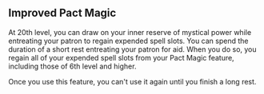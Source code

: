 ## Improved Pact Magic
At 20th level, you can draw on your inner reserve of mystical power while entreating your patron to regain expended spell slots.
You can spend the duration of a short rest entreating your patron for aid. 
When you do so, you regain all of your expended spell slots from your Pact Magic feature, including those of 6th level and higher.

Once you use this feature, you can't use it again until you finish a long rest.

<!--

-<< CHANGES >>-
- this used to be the capstone
- duration extended from 5 minutes to short rest
- impact extended to include all spell slots
- removed once per long rest tag

-<< TODO >>-
- playtest
-> this might actually be way overpowered

-<< COMMENTARY >>-
- eldritch master may have been misnamed
-> it implied you were the master of eldritch magic
-> instead, your patron overlord is the eldritch master of you
- the idea of worshipping your patron over an hour or eight is hilarious

-->
